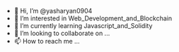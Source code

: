 - 👋 Hi, I’m @yasharyan0904
- 👀 I’m interested in Web_Development_and_Blockchain
- 🌱 I’m currently learning Javascript_and_Solidity
- 💞️ I’m looking to collaborate on ...
- 📫 How to reach me ...

<!---
yasharyan0904important/yasharyan0904important is a ✨ special ✨ repository because its `README.md` (this file) appears on your GitHub profile.
You can click the Preview link to take a look at your changes.
--->
